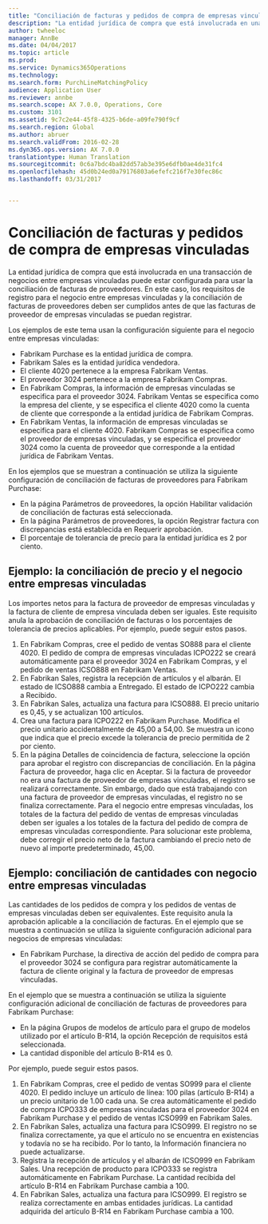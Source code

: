 ```yaml
---
title: "Conciliación de facturas y pedidos de compra de empresas vinculadas"
description: "La entidad jurídica de compra que está involucrada en una transacción de negocios entre empresas vinculadas puede estar configurada para usar la conciliación de facturas de proveedores. En este caso, los requisitos de registro para el negocio entre empresas vinculadas y la conciliación de facturas de proveedores deben ser cumplidos antes de que las facturas de proveedor de empresas vinculadas se puedan registrar."
author: twheeloc
manager: AnnBe
ms.date: 04/04/2017
ms.topic: article
ms.prod: 
ms.service: Dynamics365Operations
ms.technology: 
ms.search.form: PurchLineMatchingPolicy
audience: Application User
ms.reviewer: annbe
ms.search.scope: AX 7.0.0, Operations, Core
ms.custom: 3101
ms.assetid: 9c7c2e44-45f8-4325-b6de-a09fe790f9cf
ms.search.region: Global
ms.author: abruer
ms.search.validFrom: 2016-02-28
ms.dyn365.ops.version: AX 7.0.0
translationtype: Human Translation
ms.sourcegitcommit: 0c6a7bdc4ba82dd57ab3e395e6dfb0ae4de31fc4
ms.openlocfilehash: 45d0b24ed0a79176803a6efefc216f7e30fec86c
ms.lasthandoff: 03/31/2017


---
```


# <a name="invoice-matching-and-intercompany-purchase-orders"></a>Conciliación de facturas y pedidos de compra de empresas vinculadas

La entidad jurídica de compra que está involucrada en una transacción de negocios entre empresas vinculadas puede estar configurada para usar la conciliación de facturas de proveedores. En este caso, los requisitos de registro para el negocio entre empresas vinculadas y la conciliación de facturas de proveedores deben ser cumplidos antes de que las facturas de proveedor de empresas vinculadas se puedan registrar.

Los ejemplos de este tema usan la configuración siguiente para el negocio entre empresas vinculadas:
-   Fabrikam Purchase es la entidad jurídica de compra.
-   Fabrikam Sales es la entidad jurídica vendedora.
-   El cliente 4020 pertenece a la empresa Fabrikam Ventas.
-   El proveedor 3024 pertenece a la empresa Fabrikam Compras.
-   En Fabrikam Compras, la información de empresas vinculadas se especifica para el proveedor 3024. Fabrikam Ventas se especifica como la empresa del cliente, y se especifica el cliente 4020 como la cuenta de cliente que corresponde a la entidad jurídica de Fabrikam Compras.
-   En Fabrikam Ventas, la información de empresas vinculadas se especifica para el cliente 4020. Fabrikam Compras se especifica como el proveedor de empresas vinculadas, y se especifica el proveedor 3024 como la cuenta de proveedor que corresponde a la entidad jurídica de Fabrikam Ventas.

En los ejemplos que se muestran a continuación se utiliza la siguiente configuración de conciliación de facturas de proveedores para Fabrikam Purchase:
-   En la página Parámetros de proveedores, la opción Habilitar validación de conciliación de facturas está seleccionada.
-   En la página Parámetros de proveedores, la opción Registrar factura con discrepancias está establecida en Requerir aprobación.
-   El porcentaje de tolerancia de precio para la entidad jurídica es 2 por ciento.

## <a name="example-price-matching-and-intercompany-trade"></a>Ejemplo: la conciliación de precio y el negocio entre empresas vinculadas
Los importes netos para la factura de proveedor de empresas vinculadas y la factura de cliente de empresa vinculada deben ser iguales. Este requisito anula la aprobación de conciliación de facturas o los porcentajes de tolerancia de precios aplicables. Por ejemplo, puede seguir estos pasos.
1.  En Fabrikam Compras, cree el pedido de ventas SO888 para el cliente 4020. El pedido de compra de empresas vinculadas ICPO222 se creará automáticamente para el proveedor 3024 en Fabrikam Compras, y el pedido de ventas ICSO888 en Fabrikam Ventas.
2.  En Fabrikan Sales, registra la recepción de artículos y el albarán. El estado de ICSO888 cambia a Entregado. El estado de ICPO222 cambia a Recibido.
3.  En Fabrikan Sales, actualiza una factura para ICSO888. El precio unitario es 0,45, y se actualizan 100 artículos.
4.  Crea una factura para ICPO222 en Fabrikam Purchase. Modifica el precio unitario accidentalmente de 45,00 a 54,00. Se muestra un icono que indica que el precio excede la tolerancia de precio permitida de 2 por ciento.
5.  En la página Detalles de coincidencia de factura, seleccione la opción para aprobar el registro con discrepancias de conciliación. En la página Factura de proveedor, haga clic en Aceptar. Si la factura de proveedor no era una factura de proveedor de empresas vinculadas, el registro se realizará correctamente. Sin embargo, dado que está trabajando con una factura de proveedor de empresas vinculadas, el registro no se finaliza correctamente. Para el negocio entre empresas vinculadas, los totales de la factura del pedido de ventas de empresas vinculadas deben ser iguales a los totales de la factura del pedido de compra de empresas vinculadas correspondiente. Para solucionar este problema, debe corregir el precio neto de la factura cambiando el precio neto de nuevo al importe predeterminado, 45,00.

## <a name="example-quantity-matching-with-intercompany-trade"></a>Ejemplo: conciliación de cantidades con negocio entre empresas vinculadas
Las cantidades de los pedidos de compra y los pedidos de ventas de empresas vinculadas deben ser equivalentes. Este requisito anula la aprobación aplicable a la conciliación de facturas. En el ejemplo que se muestra a continuación se utiliza la siguiente configuración adicional para negocios de empresas vinculadas:
-   En Fabrikam Purchase, la directiva de acción del pedido de compra para el proveedor 3024 se configura para registrar automáticamente la factura de cliente original y la factura de proveedor de empresas vinculadas.

En el ejemplo que se muestra a continuación se utiliza la siguiente configuración adicional de conciliación de facturas de proveedores para Fabrikam Purchase:
-   En la página Grupos de modelos de artículo para el grupo de modelos utilizado por el artículo B-R14, la opción Recepción de requisitos está seleccionada.
-   La cantidad disponible del artículo B-R14 es 0.

Por ejemplo, puede seguir estos pasos.
1.  En Fabrikam Compras, cree el pedido de ventas SO999 para el cliente 4020. El pedido incluye un artículo de línea: 100 pilas (artículo B-R14) a un precio unitario de 1.00 cada una. Se crea automáticamente el pedido de compra ICPO333 de empresas vinculadas para el proveedor 3024 en Fabrikam Purchase y el pedido de ventas ICSO999 en Fabrikam Sales.
2.  En Fabrikan Sales, actualiza una factura para ICSO999. El registro no se finaliza correctamente, ya que el artículo no se encuentra en existencias y todavía no se ha recibido. Por lo tanto, la Información financiera no puede actualizarse.
3.  Registra la recepción de artículos y el albarán de ICSO999 en Fabrikam Sales. Una recepción de producto para ICPO333 se registra automáticamente en Fabrikam Purchase. La cantidad recibida del artículo B-R14 en Fabrikam Purchase cambia a 100.
4.  En Fabrikan Sales, actualiza una factura para ICSO999. El registro se realiza correctamente en ambas entidades jurídicas. La cantidad adquirida del artículo B-R14 en Fabrikam Purchase cambia a 100.




